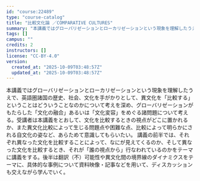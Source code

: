 ```yaml
---
id: "course:22489"
type: "course-catalog"
title: "比較文化論 ／COMPARATIVE CULTURES"
summary: "本講義ではグローバリゼーションとローカリゼーションという現象を理解したうえで、英語圏諸国の歴史、社会、文化を手がかりとして、異文化を「比較する」ということはどういうことなのかについて考えを深め、グローバリゼーションがもたらした「文化の融合」…"
tags: []
campus: ""
credits: 2
instructors: []
license: "CC-BY-4.0"
version:
  created_at: "2025-10-09T03:48:57Z"
  updated_at: "2025-10-09T03:48:57Z"
---
```

本講義ではグローバリゼーションとローカリゼーションという現象を理解したうえで、英語圏諸国の歴史、社会、文化を手がかりとして、異文化を「比較する」ということはどういうことなのかについて考えを深め、グローバリゼーションがもたらした「文化の融合」あるいは「文化変容」をめぐる諸問題について考える。受講者は本講義をとおして、文化を比較するときの視点がどこに置かれるか、また異文化比較によって生じる問題点や困難な点、比較によって明らかにされる自文化の姿など、あらためて意識してもらいたい。 講義の前半では、それぞれ異なった文化を比較することによって、なにが見えてくるのか、そして異なった文化を比較するとき、それが「誰の視点から」行なわれているのかをテーマに講義をする。後半は翻訳（不）可能性や異文化間の境界線のダイナミクスをテーマに、具体的な事例について資料映像・記事などを用いて、ディスカッションも交えながら学んでいく。
